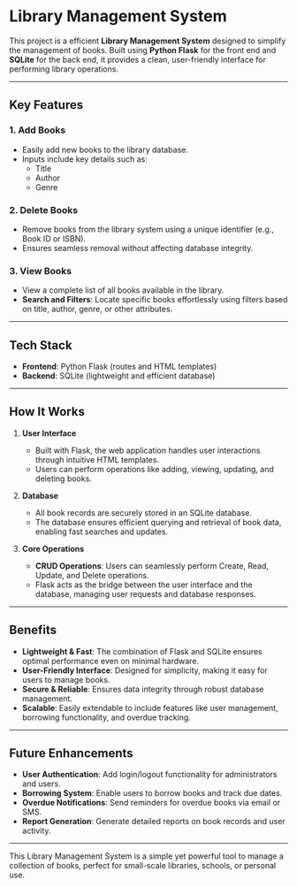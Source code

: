 # Library Management System  

This project is a efficient **Library Management System** designed to simplify the management of books. Built using **Python Flask** for the front end and **SQLite** for the back end, it provides a clean, user-friendly interface for performing library operations.  

---

## Key Features  

### 1. **Add Books**  
- Easily add new books to the library database.  
- Inputs include key details such as:  
  - Title  
  - Author   
  - Genre   

### 2. **Delete Books**  
- Remove books from the library system using a unique identifier (e.g., Book ID or ISBN).  
- Ensures seamless removal without affecting database integrity.  

### 3. **View Books**  
- View a complete list of all books available in the library.  
- **Search and Filters**: Locate specific books effortlessly using filters based on title, author, genre, or other attributes.  

---

## Tech Stack  

- **Frontend**: Python Flask (routes and HTML templates)  
- **Backend**: SQLite (lightweight and efficient database)  

---

## How It Works  

1. **User Interface**  
   - Built with Flask, the web application handles user interactions through intuitive HTML templates.  
   - Users can perform operations like adding, viewing, updating, and deleting books.  

2. **Database**  
   - All book records are securely stored in an SQLite database.  
   - The database ensures efficient querying and retrieval of book data, enabling fast searches and updates.  

3. **Core Operations**  
   - **CRUD Operations**: Users can seamlessly perform Create, Read, Update, and Delete operations.  
   - Flask acts as the bridge between the user interface and the database, managing user requests and database responses.  

---

## Benefits  

- **Lightweight & Fast**: The combination of Flask and SQLite ensures optimal performance even on minimal hardware.  
- **User-Friendly Interface**: Designed for simplicity, making it easy for users to manage books.  
- **Secure & Reliable**: Ensures data integrity through robust database management.  
- **Scalable**: Easily extendable to include features like user management, borrowing functionality, and overdue tracking.  

---

## Future Enhancements  

- **User Authentication**: Add login/logout functionality for administrators and users.  
- **Borrowing System**: Enable users to borrow books and track due dates.  
- **Overdue Notifications**: Send reminders for overdue books via email or SMS.  
- **Report Generation**: Generate detailed reports on book records and user activity.  

---

This Library Management System is a simple yet powerful tool to manage a collection of books, perfect for small-scale libraries, schools, or personal use.
